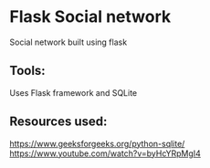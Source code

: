 # Flask Social network
Social network built using flask


## Tools:

Uses Flask framework and SQLite

## Resources used:
https://www.geeksforgeeks.org/python-sqlite/
https://www.youtube.com/watch?v=byHcYRpMgI4
